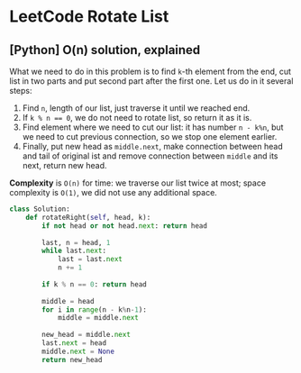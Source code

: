 # LeetCode Rotate List
## [Python] O(n) solution, explained

What we need to do in this problem is to find `k`-th element from the end, cut list in two parts and put second part after the first one. Let us do in it several steps:

1. Find `n`, length of our list, just traverse it until we reached end.
2. If `k % n == 0`, we do not need to rotate list, so return it as it is.
3. Find element where we need to cut our list: it has number `n - k%n`, but we need to cut previous connection, so we stop one element earlier.
4. Finally, put new head as `middle.next`, make connection between head and tail of original ist and remove connection between `middle` and its next, return new head.

**Complexity** is `O(n)` for time: we traverse our list twice at most; space complexity is `O(1)`, we did not use any additional space.

```python
class Solution:
    def rotateRight(self, head, k):
        if not head or not head.next: return head
        
        last, n = head, 1
        while last.next:
            last = last.next
            n += 1
            
        if k % n == 0: return head
        
        middle = head
        for i in range(n - k%n-1):
            middle = middle.next
            
        new_head = middle.next
        last.next = head
        middle.next = None
        return new_head
```